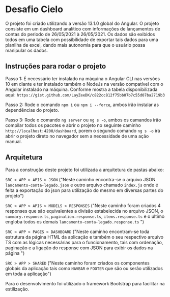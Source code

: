 # Desafio Cielo

O projeto foi criado utilizando a versão 13.1.0 global do Angular.
O projeto consiste em um dashboard analítico com informações de lançamentos de contas do periodo de 26/05/2021 à 26/05/2021. Os dados são exibidos todos em uma tabela com possibilidade de exportar tais dados para uma planilha de excel, dando mais autonomia para que o usuário possa manipular os dados.

## Instruções para rodar o projeto

Passo 1: É necessário ter instalado na máquina o Angular CLI nas versões 10 em diante e ter instalado também o NodeJs na versão compatível com o Angular instalado na máquina.
Conforme mostra a tabela disponibilizada aqui: `https://gist.github.com/LayZeeDK/c822cc812f75bb07b7c55d07ba2719b3`

Passo 2:
Rode o comando `npm i` ou `npm i --force`, ambos irão instalar as dependências do projeto.

Passo 3:
Rode o comando `ng server` ou `ng s -o`, ambos os camandos irão compilar todos os pacotes e abrir o projeto no seguinte caminho `http://localhost:4200/dashboard`, porem o segundo comando `ng s -o` irá abrir o projeto direto no navegador sem a necessidade de uma ação manual.

## Arquitetura

Para a construção deste projeto foi utilizada a arquitetura de pastas abaixo:

`SRC > APP > APIS > JSON` ("Neste caminho encontra-se o arquivo JSON `lancamento-conta-legado.json` e outro arquivo chamado `index.js` onde é feita a exportação do json para utilização do mesmo em diversas partes do projeto")

`SRC > APP > APIS > MODELS > RESPONSES` ("Neste caminho foram criados 4 responses que são equivalentes a divisão estabelecida no arquivo JSON, o `summary.response.ts`, `pagination.response.ts`, `items.response.ts` e o ultimo engloba todos os demais `lancamento-conta-legado.response.ts` ")

`SRC > APP > PAGES > DASHBOARD` ("Neste caminho encontram-se toda estrutura da página HTML da aplicação e também o seu respectivo arquivo TS com as lógicas necessárias para o funcionamento, tais com ordenação, paginação e a ligação do response com JSON para exibir os dados na página ")

`SRC > APP > SHARED` ("Neste caminho foram criados os componentes globais da aplicação tais como `NAVBAR` e `FOOTER` que são ou serão utilizados em toda a aplicação")

Para o desenvolvimento foi utilizado o framework Bootstrap para facilitar na estilização. 
